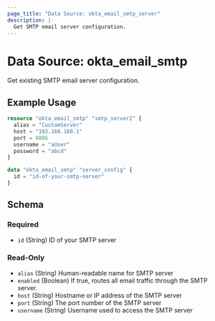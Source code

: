 ```yaml
---
page_title: "Data Source: okta_email_smtp_server"
description: |-
  Get SMTP email server configuration.
---
```


# Data Source: okta_email_smtp

Get existing SMTP email server configuration.

## Example Usage

```terraform
resource "okta_email_smtp" "smtp_server2" {
  alias = "CustomServer"
  host = "192.168.160.1"
  port = 8086
  username = "aUser"
  password = "abcd"
}

data "okta_email_smtp" "server_config" {
  id = "id-of-your-smtp-server"
}
```

<!-- schema generated by tfplugindocs -->
## Schema

### Required

- `id` (String) ID of your SMTP server

### Read-Only

- `alias` (String) Human-readable name for SMTP server
- `enabled` (Boolean) If true, routes all email traffic through the SMTP server.
- `host` (String) Hostname or IP address of the SMTP server
- `port` (String) The port number of the SMTP server
- `username` (String) Username used to access the SMTP server


